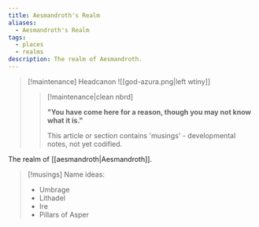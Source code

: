 ```yaml
---
title: Aesmandroth's Realm
aliases:
  - Aesmandroth's Realm
tags:
  - places
  - realms
description: The realm of Aesmandroth.
---
```

> [!maintenance] Headcanon
> ![[god-azura.png|left wtiny]]
> 
> > [!maintenance|clean nbrd]
> > 
> > **"You have come here for a reason, though you may not know what it is."**
> > 
> > This article or section contains 'musings' - developmental notes, not yet codified.

The realm of [[aesmandroth|Aesmandroth]].

> [!musings]
> Name ideas:
> * Umbrage
> * Lithadel
> * Ire
> * Pillars of Asper

